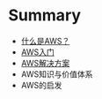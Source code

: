 # Summary

* [什么是AWS？](README.md)
* [AWS入门](chapter1.md)
* [AWS解决方案](test.md)
* AWS知识与价值体系
* AWS的启发

